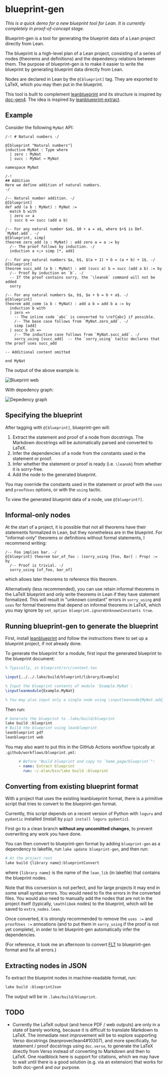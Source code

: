 # blueprint-gen

*This is a quick demo for a new blueprint tool for Lean. It is currently completely in proof-of-concept stage.*

Blueprint-gen is a tool for generating the blueprint data of a Lean project directly from Lean.

The blueprint is a high-level plan of a Lean project, consisting of a series of nodes (theorems and definitions) and the dependency relations between them.
The purpose of blueprint-gen is to make it easier to write the blueprint by generating blueprint data directly from Lean.

Nodes are declared in Lean by the `@[blueprint]` tag. They are exported to LaTeX, which you may then put in the blueprint.

This tool is built to complement [leanblueprint](https://github.com/PatrickMassot/leanblueprint) and its structure is inspired by [doc-gen4](https://github.com/leanprover/doc-gen4). The idea is inspired by [leanblueprint-extract](https://github.com/AlexKontorovich/PrimeNumberTheoremAnd/tree/main/leanblueprint-extract).

## Example

Consider the following `MyNat` API:

```lean
/-! # Natural numbers -/

@[blueprint "Natural numbers"]
inductive MyNat : Type where
  | zero : MyNat
  | succ : MyNat → MyNat

namespace MyNat

/-!
## Addition
Here we define addition of natural numbers.
-/

/-- Natural number addition. -/
@[blueprint]
def add (a b : MyNat) : MyNat :=
  match b with
  | zero => a
  | succ b => succ (add a b)

/-- For any natural number $a$, $0 + a = a$, where $+$ is Def. `MyNat.add`. -/
@[blueprint, simp]
theorem zero_add (a : MyNat) : add zero a = a := by
  /-- The proof follows by induction. -/
  induction a <;> simp [*, add]

/-- For any natural numbers $a, b$, $(a + 1) + b = (a + b) + 1$. -/
@[blueprint]
theorem succ_add (a b : MyNat) : add (succ a) b = succ (add a b) := by
  /-- Proof by induction on `b`. -/
  -- If the proof contains sorry, the `\leanok` command will not be added
  sorry

/-- For any natural numbers $a, b$, $a + b = b + a$. -/
@[blueprint]
theorem add_comm (a b : MyNat) : add a b = add b a := by
  induction b with
  | zero =>
    -- The inline code `abc` is converted to \ref{abc} if possible.
    /-- The base case follows from `MyNat.zero_add`. -/
    simp [add]
  | succ b ih =>
    /-- The inductive case follows from `MyNat.succ_add`. -/
    sorry_using [succ_add]  -- the `sorry_using` tactic declares that the proof uses succ_add

-- Additional content omitted

end MyNat
```

The output of the above example is:

![Blueprint web](https://raw.githubusercontent.com/hanwenzhu/blueprint-gen-example/refs/heads/main/images/web.png)

With depedency graph:

![Depedency graph](https://raw.githubusercontent.com/hanwenzhu/blueprint-gen-example/refs/heads/main/images/depgraph.png)

## Specifying the blueprint

After tagging with `@[blueprint]`, blueprint-gen will:

1. Extract the statement and proof of a node from docstrings. The Markdown docstrings will be automatically parsed and converted to LaTeX.
2. Infer the dependencies of a node from the constants used in the statement or proof.
3. Infer whether the statement or proof is ready (i.e. `\leanok`) from whether it is sorry-free.
4. Add the node to the generated blueprint.

You may override the constants used in the statement or proof with the `uses` and `proofUses` options, or with the `using` tactic.

To view the generated blueprint data of a node, use `@[blueprint?]`.

## Informal-only nodes

At the start of a project, it is possible that not all theorems have their statements formalized in Lean,
but they nonetheless are in the blueprint.
For "informal-only" theorems or definitions without formal statements, I recommend writing:

```lean
/-- Foo implies bar. -/
@[blueprint] theorem bar_of_foo : (sorry_using [Foo, Bar] : Prop) := by
  /-- Proof is trivial. -/
  sorry_using [of_foo, bar_of]
```

which allows later theorems to reference this theorem.

Alternatively (less recommended), you can use retain informal theorems in the LaTeX blueprint and only write theorems in Lean if they have statement formalized. This will result in "unknown constant" errors in `sorry_using` and `uses` for formal theorems that depend on informal theorems in LaTeX, which you may ignore by `set_option blueprint.ignoreUnknownConstants true`.

## Running blueprint-gen to generate the blueprint

First, install [leanblueprint](https://github.com/PatrickMassot/leanblueprint) and follow the instructions there to set up a blueprint project, if not already done.

To generate the blueprint for a module, first input the generated blueprint to the blueprint document:

```latex
% Typically, in blueprint/src/content.tex

\input{../../.lake/build/blueprint/library/Example}

% Input the blueprint contents of module `Example.MyNat`:
\inputleanmodule{Example.MyNat}

% You may also input only a single node using \inputleannode{MyNat.add}.
```

Then run:

```sh
# Generate the blueprint to .lake/build/blueprint
lake build :blueprint
# Build the blueprint using leanblueprint
leanblueprint pdf
leanblueprint web
```

You may also want to put this in the GitHub Actions workflow typically at `.github/workflows/blueprint.yml`:

```yaml
      # Before "Build blueprint and copy to `home_page/blueprint`":
      - name: Extract blueprint
        run: ~/.elan/bin/lake build :blueprint
```

## Converting from existing blueprint format

With a project that uses the existing leanblueprint format, there is a primitive script that tries to convert to the blueprint-gen format.

Currently, this script depends on a recent version of Python with `loguru` and `pydantic` installed (install by `pip3 install loguru pydantic`).

First go to a clean branch **without any uncomitted changes**, to prevent overwriting any work you have done.

You can then convert to blueprint-gen format by adding `blueprint-gen` as a dependency to lakefile, run `lake update blueprint-gen`, and then run:

```sh
# At the project root
lake build {library name}:blueprintConvert
```

where `{library name}` is the name of the `lean_lib` (in lakefile) that contains the blueprint nodes.

Note that this conversion is not perfect, and for large projects it may end in some small syntax errors. You would need to fix the errors in the converted files. You would also need to manually add the nodes that are not in the project itself (typically, `\mathlibok` nodes) to the blueprint, which will be saved to `extra_nodes.lean`.

Once converted, it is strongly recommended to remove the `uses :=` and `proofUses :=` annoations (and to put them in `sorry_using` if the proof is not yet complete),
in order to let blueprint-gen automatically infer the dependencies.

(For reference, it took me an afternoon to convert [FLT](https://github.com/ImperialCollegeLondon/FLT) to blueprint-gen format and fix all errors.)

## Extracting nodes in JSON

To extract the blueprint nodes in machine-readable format, run:

```sh
lake build :blueprintJson
```

The output will be in `.lake/build/blueprint`.

## TODO

- Currently the LaTeX output (and hence PDF / web outputs) are only in a state of barely working, because it is difficult to translate Markdown to LaTeX. The immediate next improvement will be to explore supporting Verso docstrings (leanprover/lean4#10307), and more specifically, for statement / proof docstrings using `doc.verso`, to generate the LaTeX directly from Verso instead of converting to Markdown and then to LaTeX. One roadblock here is support for citations, which we may have to wait until there is a good solution (e.g. via an extension) that works for both doc-gen4 and our purpose.
